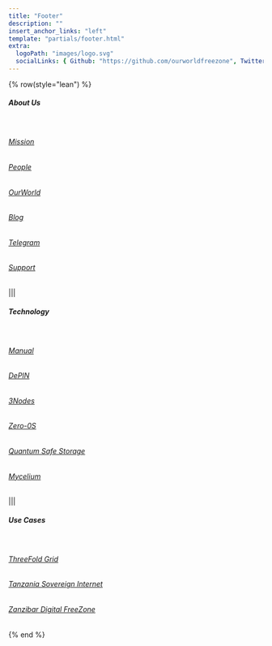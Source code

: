```yaml
---
title: "Footer"
description: ""
insert_anchor_links: "left"
template: "partials/footer.html"
extra:
  logoPath: "images/logo.svg"
  socialLinks: { Github: "https://github.com/ourworldfreezone", Twitter: "https://twitter.com/threefold_io", Telegram: "https://t.me/threefoldnews"  }
---
```


{% row(style="lean") %}

##### About Us

<br>

###### [Mission](/about)

###### [People](/people)

###### [OurWorld](https://ourworld.tf/)

###### [Blog](/blog)

###### [Telegram](/blog)

###### [Support](/blog)

|||

##### Technology

<br>

###### [Manual](https://manual.grid.tf/)

###### [DePIN](https://www.techopedia.com/definition/decentralized-physical-infrastructure-networks-depin)

###### [3Nodes](https://manual.grid.tf/intro/grid3_howitworks.html)

###### [Zero-0S](https://manual.grid.tf/technology/zos/benefits/zos_advantages_toc.html)

###### [Quantum Safe Storage](https://manual.grid.tf/technology/qsss/qsss_home.html)

###### [Mycelium](https://threefoldfoundation.github.io/info_cloud_production/tfcloud/mycelium/mycelium.html)



|||

##### Use Cases

<br>

###### [ThreeFold Grid](https://www.threefold.io/)

###### [Tanzania Sovereign Internet](https://www.thecitizen.co.tz/tanzania/news/national/sovereign-internet-a-game-changer-to-tanzania-startups-ecosystem-growth-4498060)

###### [Zanzibar Digital FreeZone](https://freezone.ourworld.tf/)
{% end %}


<style>
  a {
cursor: pointer;

  }
  
  </style>
